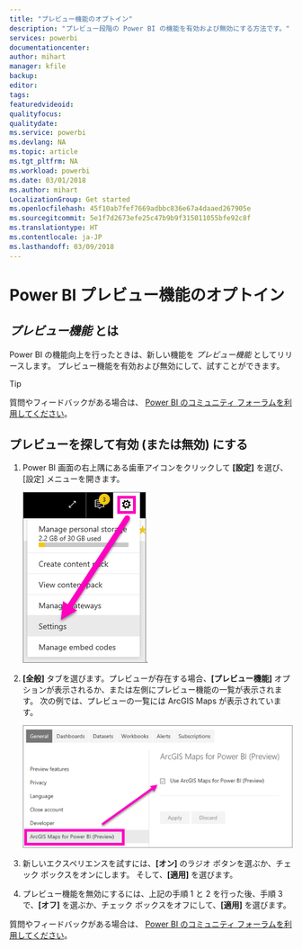 ```yaml
---
title: "プレビュー機能のオプトイン"
description: "プレビュー段階の Power BI の機能を有効および無効にする方法です。"
services: powerbi
documentationcenter: 
author: mihart
manager: kfile
backup: 
editor: 
tags: 
featuredvideoid: 
qualityfocus: 
qualitydate: 
ms.service: powerbi
ms.devlang: NA
ms.topic: article
ms.tgt_pltfrm: NA
ms.workload: powerbi
ms.date: 03/01/2018
ms.author: mihart
LocalizationGroup: Get started
ms.openlocfilehash: 45f10ab7fef7669adbbc836e67a4daaed267905e
ms.sourcegitcommit: 5e1f7d2673efe25c47b9b9f315011055bfe92c8f
ms.translationtype: HT
ms.contentlocale: ja-JP
ms.lasthandoff: 03/09/2018
---
```

# <a name="opt-in-for-power-bi-preview-features"></a>Power BI プレビュー機能のオプトイン
## <a name="what-are-preview-features"></a>*プレビュー機能* とは
Power BI の機能向上を行ったときは、新しい機能を *プレビュー機能* としてリリースします。 プレビュー機能を有効および無効にして、試すことができます。

> [!TIP]
> 質問やフィードバックがある場合は、 [Power BI のコミュニティ フォーラムを利用してください](http://community.powerbi.com/t5/Navigation-Preview-Forum/bd-p/NavigationPreview)。
> 
> 

## <a name="find-previews-and-turn-them-on-and-off"></a>プレビューを探して有効 (または無効) にする
1. Power BI 画面の右上隅にある歯車アイコンをクリックして **[設定]** を選び、[設定] メニューを開きます。
   
   ![[設定] メニュー](media/service-preview-features/power-bi-settings.png).
2. **[全般]** タブを選びます。プレビューが存在する場合、**[プレビュー機能]** オプションが表示されるか、または左側にプレビュー機能の一覧が表示されます。  次の例では、プレビューの一覧には ArcGIS Maps が表示されています。 
   
   ![[全般] タブ](media/service-preview-features/power-bi-preview-arcgis.png)
3. 新しいエクスペリエンスを試すには、**[オン]** のラジオ ボタンを選ぶか、チェック ボックスをオンにします。 そして、**[適用]** を選びます。
4. プレビュー機能を無効にするには、上記の手順 1 と 2 を行った後、手順 3 で、**[オフ]** を選ぶか、チェック ボックスをオフにして、**[適用]** を選びます。


質問やフィードバックがある場合は、 [Power BI のコミュニティ フォーラムを利用してください](http://community.powerbi.com/t5/Navigation-Preview-Forum/bd-p/NavigationPreview)。

